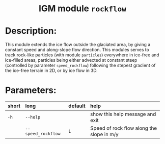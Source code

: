 
### <h1 align="center" id="title">IGM module `rockflow` </h1>

# Description:

This module extends the ice flow outside the glaciated area, by giving a constant speed and along-slope flow direction. This modules serves to track rock-like particles (with module `particles`) everywhere in ice-free and ice-filled areas, particles being either advected at constant steep (controlled by parameter `speed_rockflow`) following the stepest gradient of the ice-free terrain in 2D, or by ice flow in 3D.
 
# Parameters: 


|short|long|default|help|
| :--- | :--- | :--- | :--- |
|`-h`|`--help`||show this help message and exit|
||`--speed_rockflow`|`1`|Speed of rock flow along the slope in m/y|
